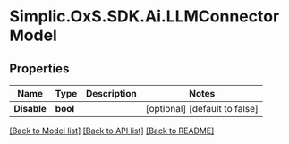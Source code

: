 # Simplic.OxS.SDK.Ai.LLMConnectorModel

## Properties

Name | Type | Description | Notes
------------ | ------------- | ------------- | -------------
**Disable** | **bool** |  | [optional] [default to false]

[[Back to Model list]](../README.md#documentation-for-models) [[Back to API list]](../README.md#documentation-for-api-endpoints) [[Back to README]](../README.md)

